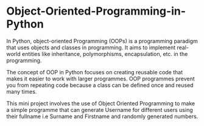 # Object-Oriented-Programming-in-Python


In Python, object-oriented Programming (OOPs) is a programming paradigm that uses objects and classes in programming. It aims to implement real-world entities like inheritance, polymorphisms, encapsulation, etc. in the programming.

The concept of OOP in Python focuses on creating reusable code that makes it easier to work with larger programmes.
 OOP programmes prevent you from repeating code because a class can be defined once and reused many times.
 
This mini project involves the use of Object Oriented Programming to make a simple programme that can generate Username for different users using their fullname i.e Surname and Firstname and randomly generated numbers.
